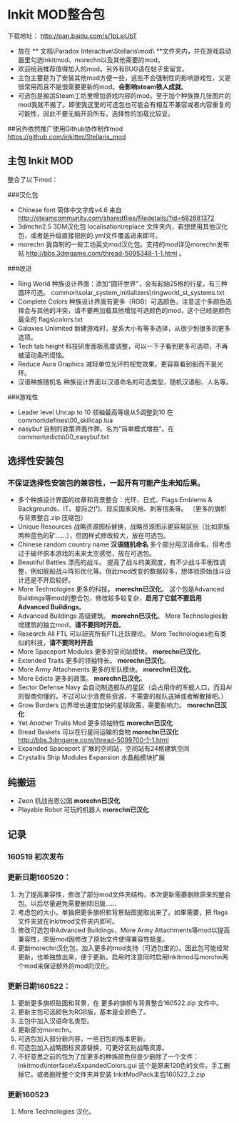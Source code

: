 # Inkit MOD整合包

下载地址： http://pan.baidu.com/s/1pLxjUbT 

* 放在 ** 文档\Paradox Interactive\Stellaris\mod\ **文件夹内，并在游戏启动器里勾选Inkitmod、morechn以及其他需要的mod。
* 欢迎给我推荐值得加入的mod。另外有BUG请在帖子里留言。
* 主包主要是为了安装其他mod方便一些，这些不会强制性的影响游戏性，又是很常用而且不是很需要更新的mod。**会影响steam铁人成就**。
* 可选包是搬运Steam工坊里增加游戏内容的mod。至于加个种族换几张图片的mod我就不搬了。即使我这里的可选包也可能会有相互不兼容或者内容重复的可能性，因此不要无脑开启所有，选择性的加载比较妥。


##另外依然推广使用Github协作制作mod
https://github.com/inkitter/Stellaris_mod 

## 主包 Inkit MOD
整合了以下mod：

###汉化包
* Chinese font  简体中文字库v4.6  来自 http://steamcommunity.com/sharedfiles/filedetails/?id=682681372
* 3dmchn2.5  3DM汉化包  localisation\replace 文件夹内，若想使用其他汉化包，或者是升级直接把别的.yml文件覆盖进来即可。
* morechn   我自制的一些工坊英文mod汉化包。支持的mod详见morechn发布帖 http://bbs.3dmgame.com/thread-5095348-1-1.html 。

###改进
* Ring World   种族设计界面：添加“圆环世界”，会有起始25格的行星，有三种圆环可选。 common\solar_system_initializers\ringworld_st_systems.txt
* Complete Colors  种族设计界面有更多（RGB）可选颜色，注意这个多颜色选择会与其他的冲突，请不要再加载其他增加可选颜色的mod，这个已经是颜色最全的 flags\colors.txt
* Galaxies Unlimited  新建游戏时，星系大小有等多选择，从很少到很多的更多选项。
* Tech tab height  科技研发面板高度调整，可以一下子看到更多可选项，不再被滚动条所烦恼。
* Reduce Aura Graphics  减轻单位光环的视觉效果，更容易看到船而不是光环。
* 汉语种族随机名  种族设计界面以汉语命名的可选类型，随机汉语船、人名等。

###游戏性
* Leader level Uncap to 10  领袖最高等级从5调整到10  在 common\defines\00_skillcap.lua
* easybuf 自制的政策界面作弊。名为“简单模式增益”。在 common\edicts\00_easybuf.txt

## 选择性安装包
### 不保证选择性安装包的兼容性，一起开有可能产生未知后果。
* 多个种族设计界面的纹章和背景整合：光环、日式、Flags:Emblems & Backgrounds、IT、星际之门、现实国家风格、刺客信条等。 （更多的旗帜与背景整合.zip 压缩包）
* Unique Resources 战略资源图标替换，战略资源图示更容易区别（比如原版两种蓝色的矿……），但因样式修改较大，放在可选包。
* Chinese random country name **汉语随机命名** 多个部分用汉语命名，但考虑过于破坏原本游戏的未来太空感觉，放在可选包。
* Beautiful Battles  漂亮的战斗。 提高了战斗的美观度，有不少战斗平衡性调整，例如舰船战斗阵形优化等。但此mod改变的数据较多，想体验原始战斗设计还是不开启较好。
* More Technologies  更多的科技。 __morechn已汉化__。   这个包是Advanced Buildings等mod的整合包，修改较多较复杂，**启用了它就不要启用Advanced Buildings**。
* Advanced Buildings  高级建筑。 __morechn已汉化__。   More Technologies新增建筑的独立mod，**请不要同时开启**。
* Research All FTL  可以研究所有FTL迁跃理论。   More Technologies也有类似的科技，**请不要同时开启**
* More Spaceport Modules  更多的空间站模块。 __morechn已汉化__。
* Extended Traits  更多的领袖特长。  __morechn已汉化__。
* More Army Attachments  更多的军队模块。  __morechn已汉化__。
* More Edicts  更多的政策。  __morechn已汉化__。
* Sector Defense Navy  会自动制造舰队的星区（会占用你的军舰人口，而且AI的智商你懂的，不过可以少浪费些资源，不需要的舰队送掉或者解散掉吧。） 
* Grow Borders  边界增长速度加快的星球政策，需要影响力。  __morechn已汉化__
* Yet Another Traits Mod 更多领袖特性 __morechn已汉化__
* Bread Baskets 可以在行星间运输的食物 __morechn已汉化__ http://bbs.3dmgame.com/thread-5099700-1-1.html
* Expanded Spaceport 扩展的空间站，空间站有24格建筑空间
* Crystallis Ship Modules Expansion 水晶船模块扩展

## 纯搬运
* Zeon 机战吉恩公国  __morechn已汉化__
* Playable Robot 可玩的机器人 __morechn已汉化__

## 记录

### 160519 初次发布
### 更新日期160520：
1. 为了提高兼容性，修改了部分mod文件夹结构，本次更新需要删除原来的整合包。以后尽量避免需要删除旧版……
2. 考虑包的大小，单独把更多旗帜和背景贴图提取出来了。如果需要，把 flags 文件夹放在Inkitmod文件夹内即可。
3. 修改可选包中Advanced Buildings，More Army Attachments等mod以提高兼容性，原版mod因修改了原始文件使得兼容性极差。
4. 更新morechn汉化包，加入更多的mod支持（可选包里的）。因此包可能经常更新，也单独放出来，便于更新。启用时注意同时启用Inkitmod与morchn两个mod来保证额外的mod的汉化。

### 更新日期160522：
1. 更新更多旗帜贴图和背景，在 更多的旗帜与背景整合160522.zip 文件中。
2. 更新主包可选颜色为RGB版，基本是全颜色了。
3. 主包中加入汉语命名类型。
4. 更新部分morechn。
5. 可选包加入部分新内容，一些旧包的版本更新。
6. 可选包加入战略图标资源替换，可更好区别战略资源。
7. 不好意思之前的包为了加更多的种族颜色但是少删除了一个文件：Inkitmod\interface\xExpandedColors.gui 这个是原来120色的文件。手工删掉它。或者删除整个文件夹并安装 InkitModPack主包160522_2.zip

### 更新160523
1. More Technologies 汉化。
